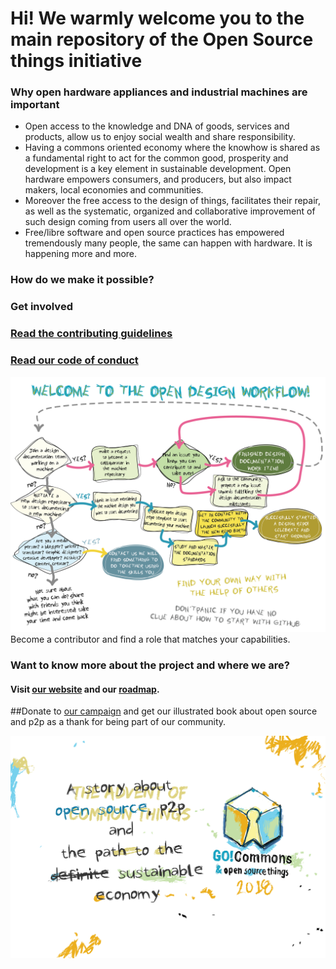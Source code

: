 # Hi! We warmly welcome you to the main repository of the Open Source things initiative
### Why open hardware appliances and industrial machines are important
* Open access to the knowledge and DNA of goods, services and products, allow us to enjoy social wealth and share responsibility.
* Having a commons oriented economy where the knowhow is shared as a fundamental right to act for the common good, prosperity and development is a key element in sustainable development. Open hardware empowers consumers, and producers, but also impact makers, local economies and communities.
* Moreover the free access to the design of things, facilitates their repair, as well as the systematic, organized and collaborative improvement of such design coming from users all over the world.
* Free/libre software and open source practices has empowered tremendously many people, the same can happen with hardware. It is happening more and more.
### How do we make it possible?

### Get involved
### [Read the contributing guidelines](https://github.com/goscommons/goscommons.github.io/blob/master/CONTRIBUTING.md)
### [Read our code of conduct](https://github.com/goscommons/goscommons.github.io/blob/master/CODE_OF_CONDUCT.md)
![The open design workflow](_assets/images/workflow.png)Become a contributor and find a role that matches your capabilities.

### Want to know more about the project and where we are?
#### Visit [our website](https://goscommons.github.io) and our  [roadmap](https://github.com/goscommons/goscommons.github.io/projects/1).

##Donate to [our campaign](https://www.youcaring.com/gocommons-1085010) and get our illustrated book about open source and p2p as a thank for being part of our community.

![](_assets/images/Card_Title.png)
